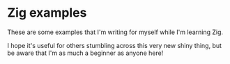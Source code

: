 # Zig examples

These are some examples that I'm writing for myself while I'm learning Zig.

I hope it's useful for others stumbling across this very new shiny thing, but be aware that I'm as much a beginner as anyone here!
